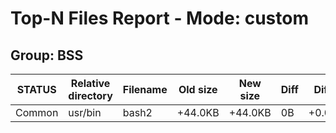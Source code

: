 # Top-N Files Report - Mode: custom

## Group: BSS

| STATUS | Relative directory | Filename | Old size | New size | Diff | Diff% |
|--------|--------------------|----------|----------|----------|------|-------|
| Common | usr/bin | bash2 | +44.0KB | +44.0KB | 0B | +0.00% |


